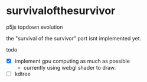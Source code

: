 # survivalofthesurvivor
 p5js topdown evolution

 the "survival of the survivor" part isnt implemented yet.

 todo
 - [x] implement gpu computing as much as possible
    - currently using webgl shader to draw.
 - [ ] kdtree 

